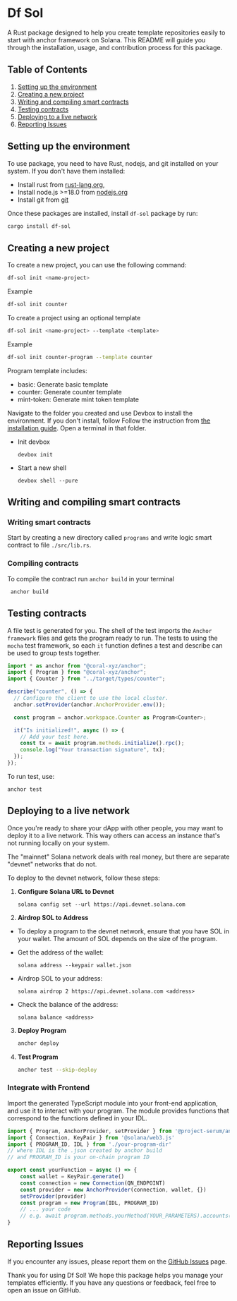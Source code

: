 
# Df Sol

A Rust package designed to help you create template repositories easily to start with anchor framework on Solana. This README will guide you through the installation, usage, and contribution process for this package.

## Table of Contents

1. [Setting up the environment](#setting-up-the-environment)
2. [Creating a new project](#creating-a-new-project)
3. [Writing and compiling smart contracts](#writing-and-compiling-smart-contracts)
4. [Testing contracts](#testing-contracts)
5. [Deploying to a live network](#deploying-to-a-live-network)
6. [Reporting Issues](#reporting-issues)

## Setting up the environment

To use package, you need to have Rust, nodejs, and git installed on your system. If you don't have them installed:
- Install rust from [rust-lang.org](https://www.rust-lang.org/), 
- Install node.js >=18.0 from [nodejs.org](https://nodejs.org/en/download/package-manager)
- Install git from [git](https://www.atlassian.com/git/tutorials/install-git)

Once these packages are installed, install `df-sol` package by run:

```sh
cargo install df-sol
```

## Creating a new project

To create a new project, you can use the following command:

```sh
df-sol init <name-project>
``` 
Example
```sh
df-sol init counter
```

To create a project using an optional template
```sh
df-sol init <name-project> --template <template>
``` 
Example
```sh
df-sol init counter-program --template counter
```
Program template includes:
- basic: Generate basic template
- counter:  Generate counter template
- mint-token:  Generate mint token template

Navigate to the folder you created and use Devbox to install the environment.
If you don't install, follow Follow the instruction from [the installation guide](https://www.jetify.com/devbox/docs/installing_devbox/).
Open a terminal in that folder.
- Init devbox 
  ```shell
  devbox init
  ```
- Start a new shell
  ```shell
  devbox shell --pure
  ```

## Writing and compiling smart contracts

### Writing smart contracts
Start by creating a new directory called `programs` and write logic smart contract to file `./src/lib.rs`.

### Compiling contracts
To compile the contract run `anchor build` in your terminal
```shell
 anchor build
```

## Testing contracts
A file test is generated for you. The shell of the test imports the `Anchor framework` files and gets the program ready to run. The tests to using the `mocha` test framework, so each `it` function defines a test and describe can be used to group tests together.
```typescript
import * as anchor from "@coral-xyz/anchor";
import { Program } from "@coral-xyz/anchor";
import { Counter } from "../target/types/counter";

describe("counter", () => {
  // Configure the client to use the local cluster.
  anchor.setProvider(anchor.AnchorProvider.env());

  const program = anchor.workspace.Counter as Program<Counter>;

  it("Is initialized!", async () => {
    // Add your test here.
    const tx = await program.methods.initialize().rpc();
    console.log("Your transaction signature", tx);
  });
});
```

To run test, use:
```shell
anchor test
```

## Deploying to a live network

Once you're ready to share your dApp with other people, you may want to deploy it to a live network. This way others can access an instance that's not running locally on your system.

The "mainnet" Solana network deals with real money, but there are separate "devnet" networks that do not.

To deploy to the devnet network, follow these steps:

1. **Configure Solana URL to Devnet**
    ```shell
    solana config set --url https://api.devnet.solana.com
    ```

2. **Airdrop SOL to Address**
  - To deploy a program to the devnet network, ensure that you have SOL in your wallet. The amount of SOL depends on the size of the program.

  - Get the address of the wallet:
    ```shell
    solana address --keypair wallet.json
    ```

  - Airdrop SOL to your address:
    ```shell
    solana airdrop 2 https://api.devnet.solana.com <address>
    ```

  - Check the balance of the address:
    ```shell
    solana balance <address>
    ```

3. **Deploy Program**
    ```sh
    anchor deploy
    ```

4. **Test Program**
    ```sh
    anchor test --skip-deploy
    ```

### Integrate with Frontend
Import the generated TypeScript module into your front-end application, and use it to interact with your program. The module provides functions that correspond to the functions defined in your IDL.
```typescript
import { Program, AnchorProvider, setProvider } from '@project-serum/anchor'
import { Connection, KeyPair } from '@solana/web3.js'
import { PROGRAM_ID, IDL } from './your-program-dir'
// where IDL is the .json created by anchor build
// and PROGRAM_ID is your on-chain program ID

export const yourFunction = async () => {
    const wallet = KeyPair.generate()
    const connection = new Connection(QN_ENDPOINT)
    const provider = new AnchorProvider(connection, wallet, {})
    setProvider(provider)
    const program = new Program(IDL, PROGRAM_ID)
    // ... your code
    // e.g. await program.methods.yourMethod(YOUR_PARAMETERS).accounts({YOUR_ACCOUNTS}).rpc();
}
```
  
## Reporting Issues

If you encounter any issues, please report them on the [GitHub Issues](https://github.com/quanghuynguyen1902/df-sol/issues) page.

Thank you for using Df Sol! We hope this package helps you manage your templates efficiently. If you have any questions or feedback, feel free to open an issue on GitHub.
